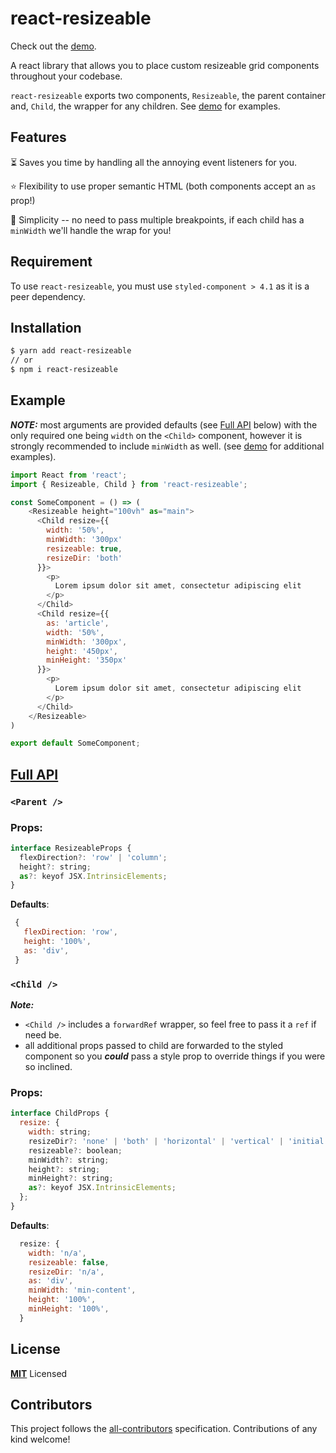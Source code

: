 # react-resizeable

Check out the [demo](https://codesandbox.io/s/react-resizeable-examples-vsdcj?file=/src/app.js).

A react library that allows you to place custom resizeable grid components throughout your codebase.

`react-resizeable` exports two components, `Resizeable`, the parent container and, `Child`, the wrapper for any children. See [demo](https://codesandbox.io/s/react-resizeable-examples-vsdcj?file=/src/app.js) for examples.

## Features

⏳ Saves you time by handling all the annoying event listeners for you.

⭐️ Flexibility to use proper semantic HTML (both components accept an `as` prop!)

🐑 Simplicity -- no need to pass multiple breakpoints, if each child has a `minWidth` we'll handle the wrap for you!

## Requirement

To use `react-resizeable`, you must use `styled-component > 4.1` as it is a peer dependency.

## Installation

```sh
$ yarn add react-resizeable
// or
$ npm i react-resizeable
```

## Example

**_NOTE:_** most arguments are provided defaults (see [Full API](#full-api) below) with the only required one being `width` on the `<Child>` component, however it is strongly recommended to include `minWidth` as well. (see [demo](https://codesandbox.io/s/react-resizeable-examples-vsdcj?file=/src/app.js) for additional examples).

```js
import React from 'react';
import { Resizeable, Child } from 'react-resizeable';

const SomeComponent = () => (
    <Resizeable height="100vh" as="main">
      <Child resize={{
        width: '50%',
        minWidth: '300px'
        resizeable: true,
        resizeDir: 'both'
      }}>
        <p>
          Lorem ipsum dolor sit amet, consectetur adipiscing elit
        </p>
      </Child>
      <Child resize={{
        as: 'article',
        width: '50%',
        minWidth: '300px',
        height: '450px',
        minHeight: '350px'
      }}>
        <p>
          Lorem ipsum dolor sit amet, consectetur adipiscing elit
        </p>
      </Child>
    </Resizeable>
)

export default SomeComponent;
```

## [Full API](#full-api)

### `<Parent />`

### Props:

```js
interface ResizeableProps {
  flexDirection?: 'row' | 'column';
  height?: string;
  as?: keyof JSX.IntrinsicElements;
}
```

**Defaults**:

```js
 {
   flexDirection: 'row',
   height: '100%',
   as: 'div',
 }
```

### `<Child />`

**_Note:_**

- `<Child />` includes a `forwardRef` wrapper, so feel free to pass it a `ref` if need be.
- all additional props passed to child are forwarded to the styled component so you **_could_** pass a style prop to override things if you were so inclined.

### Props:

```js
interface ChildProps {
  resize: {
    width: string;
    resizeDir?: 'none' | 'both' | 'horizontal' | 'vertical' | 'initial' | 'inherit';
    resizeable?: boolean;
    minWidth?: string;
    height?: string;
    minHeight?: string;
    as?: keyof JSX.IntrinsicElements;
  };
}
```

**Defaults**:

```js
  resize: {
    width: 'n/a',
    resizeable: false,
    resizeDir: 'n/a',
    as: 'div',
    minWidth: 'min-content',
    height: '100%',
    minHeight: '100%',
  }
```

## License

**[MIT](LICENSE)** Licensed

## Contributors

This project follows the [all-contributors](https://github.com/all-contributors/all-contributors) specification. Contributions of any kind welcome!
